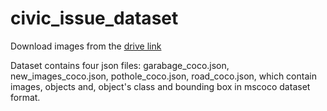 # civic_issue_dataset

Download images from the [drive link](https://drive.google.com/open?id=1fvXn-SHSCu5jY4LPy79jeSdWrMhPkYPo)

Dataset contains four json files: garabage_coco.json, new_images_coco.json, pothole_coco.json, road_coco.json, which contain images, objects and, object's class and bounding box in mscoco dataset format.
